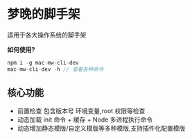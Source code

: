 # 梦晚的脚手架

适用于各大操作系统的脚手架

**如何使用?**

```javascript
npm i -g mac-mw-cli-dev
mac-mw-cli-dev -h // 查看各种命令
```

## 核心功能

- 前置检查 包含版本号 环境变量,root 权限等检查
- 动态加载 init 命令 + 缓存 + Node 多进程执行命令
- 动态增加静态模版/自定义模版等多种模版,支持插件化配置模版
